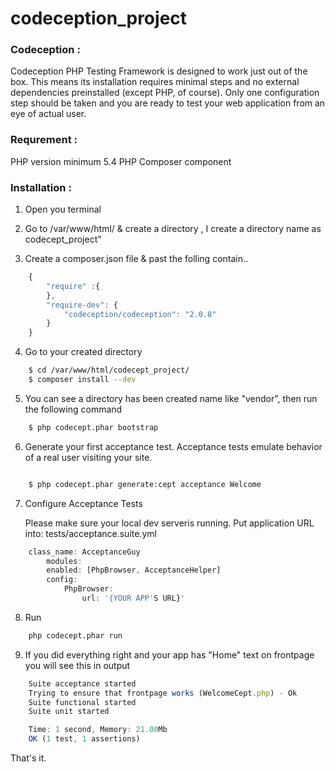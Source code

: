 codeception_project
===================

###  Codeception : 

Codeception PHP Testing Framework is designed to work just out of the box. This means its installation requires minimal steps and no external dependencies preinstalled (except PHP, of course). Only one configuration step should be taken and you are ready to test your web application from an eye of actual user. 

### Requrement :


PHP version minimum 5.4
PHP Composer component

### Installation :

1. Open you terminal

2. Go to /var/www/html/ & create a directory , I create a directory name as codecept_project"

3. Create a composer.json file & past the folling contain.. 

```javascript
	{
		"require" :{
		},
		"require-dev": {
			"codeception/codeception": "2.0.8"
		}
	}
```

4. Go to your created directory 
```sh
	$ cd /var/www/html/codecept_project/
	$ composer install --dev
```


5. You can see a directory has been created name like "vendor", then run the following command
```sh
	$ php codecept.phar bootstrap
```
6. Generate your first acceptance test. Acceptance tests emulate behavior of a real user visiting your site.
```sh

	$ php codecept.phar generate:cept acceptance Welcome
```
7. Configure Acceptance Tests 

   Please make sure your local dev serveris running.  Put application URL into:  tests/acceptance.suite.yml 
```javascript
	class_name: AcceptanceGuy 
		modules: 
		enabled: [PhpBrowser, AcceptanceHelper]
		config: 
  			PhpBrowser:
      			url: '{YOUR APP'S URL}'

```
8. Run 
```sh
	php codecept.phar run
```
9. If you did everything right and your app has "Home" text on frontpage you will see this in output 
```javascript
	Suite acceptance started 
	Trying to ensure that frontpage works (WelcomeCept.php) - Ok
	Suite functional started
	Suite unit started

	Time: 1 second, Memory: 21.00Mb
	OK (1 test, 1 assertions)
```
That's it.


	

